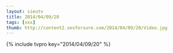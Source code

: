 ```yaml
--- 
layout: sieutv
title: 2014/04/09/20
tags: [xxx]
thumb: http://content2.sexforsure.com/2014/04/09/20/Video.jpg
---
```

{% include tvpro key="2014/04/09/20" %} 
